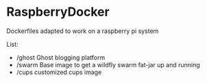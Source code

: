 # RaspberryDocker
Dockerfiles adapted to work on a raspberry pi system

List:
* /ghost Ghost blogging platform
* /swarm Base image to get a wildfly swarm fat-jar up and running
* /cups customized cups image